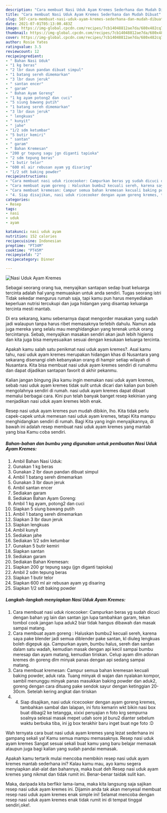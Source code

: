 ```yaml
---
description: "Cara membuat Nasi Uduk Ayam Kremes Sederhana dan Mudah Dibuat"
title: "Cara membuat Nasi Uduk Ayam Kremes Sederhana dan Mudah Dibuat"
slug: 507-cara-membuat-nasi-uduk-ayam-kremes-sederhana-dan-mudah-dibuat
date: 2021-07-01T05:13:00.483Z
image: https://img-global.cpcdn.com/recipes/7cb14048812ae7da/680x482cq70/nasi-uduk-ayam-kremes-foto-resep-utama.jpg
thumbnail: https://img-global.cpcdn.com/recipes/7cb14048812ae7da/680x482cq70/nasi-uduk-ayam-kremes-foto-resep-utama.jpg
cover: https://img-global.cpcdn.com/recipes/7cb14048812ae7da/680x482cq70/nasi-uduk-ayam-kremes-foto-resep-utama.jpg
author: Rosie Yates
ratingvalue: 3.5
reviewcount: 12
recipeingredient:
- " Bahan Nasi Uduk"
- "1 kg beras"
- "2 lbr daun pandan dibuat simpul"
- "1 batang sereh dimemarkan"
- "3 lbr daun jeruk"
- " santan encer"
- " garam"
- " Bahan Ayam Goreng"
- "1 kg ayam potong2 dan cuci"
- "5 siung bawang putih"
- "1 batang sereh dimemarkan"
- "3 lbr daun jeruk"
- " lengkuas"
- " kunyit"
- " jahe"
- "1/2 sdm ketumbar"
- "5 butir kemiri"
- " santan"
- " garam"
- " Bahan Kremesan"
- "200 gr tepung sagu jgn diganti tapioka"
- "2 sdm tepung beras"
- "1 butir telor"
- "600 ml air rebusan ayam yg disaring"
- "1/2 sdt baking powder"
recipeinstructions:
- "Cara membuat nasi uduk ricecooker: Campurkan beras yg sudah dicuci dengan bahan yg lain dan santan jgn lupa tambahkan garam, tekan tombol cook jangan lupa aduk2 biar tidak hangus dibawah dan masak sampai matang."
- "Cara membuat ayam goreng : Haluskan bumbu2 kecuali sereh, karena saya pake blender jadi semua diblender pake santan, kl diuleg lengkuas boleh digepuk aja. Campurkan ayam, bumbu halus, sereh dan santan dalam satu wadah, kemudian masak dengan api kecil sampai bumbu meresap dan ayam matang, kemudian tiriskan. Celup ayam dlm adonan kremes dn goreng dlm minyak panas dengan api sedang sampai matang."
- "Cara membuat kremesan: Campur semua bahan kremesan kecuali baking powder, aduk rata. Tuang minyak di wajan dan nyalakan kompor, sambil menunggu minyak panas masukkan baking powder dan aduk2, goreng dengan cara dituang pake sendok sayur dengan ketinggian 20-30cm. Setelah kering angkat dan tiriskan"
- "4. Siap disajikan, nasi uduk ricecooker dengan ayam goreng kremes, tambahkan sambal dan lalapan, ini foto kemarin wkt bikin nasi box buat dibagi2 ke tetangga, xixixi penyajian n foto krg sempurna soalnya selesai masak mepet udah sore jd buru2 dianter sebelum waktu berbuka tiba, ini jg box terakhir baru inget buat nge foto :D"
categories:
- Resep
tags:
- nasi
- uduk
- ayam

katakunci: nasi uduk ayam 
nutrition: 152 calories
recipecuisine: Indonesian
preptime: "PT34M"
cooktime: "PT45M"
recipeyield: "2"
recipecategory: Dinner

---
```



![Nasi Uduk Ayam Kremes](https://img-global.cpcdn.com/recipes/7cb14048812ae7da/680x482cq70/nasi-uduk-ayam-kremes-foto-resep-utama.jpg)

Sebagai seorang orang tua, menyajikan santapan sedap buat keluarga tercinta adalah hal yang memuaskan untuk anda sendiri. Tugas seorang istri Tidak sekedar mengurus rumah saja, tapi kamu pun harus menyediakan keperluan nutrisi tercukupi dan juga hidangan yang disantap keluarga tercinta mesti mantab.

Di era  sekarang, kamu sebenarnya dapat mengorder masakan yang sudah jadi walaupun tanpa harus ribet memasaknya terlebih dahulu. Namun ada juga mereka yang selalu mau menghidangkan yang terenak untuk orang tercintanya. Sebab, menyajikan masakan sendiri akan jauh lebih higienis dan kita juga bisa menyesuaikan sesuai dengan kesukaan keluarga tercinta. 



Apakah kamu salah satu penikmat nasi uduk ayam kremes?. Asal kamu tahu, nasi uduk ayam kremes merupakan hidangan khas di Nusantara yang sekarang disenangi oleh kebanyakan orang di hampir setiap wilayah di Nusantara. Kita bisa membuat nasi uduk ayam kremes sendiri di rumahmu dan dapat dijadikan santapan favorit di akhir pekanmu.

Kalian jangan bingung jika kamu ingin memakan nasi uduk ayam kremes, sebab nasi uduk ayam kremes tidak sulit untuk dicari dan kalian pun boleh mengolahnya sendiri di rumah. nasi uduk ayam kremes dapat dibuat memalui berbagai cara. Kini pun telah banyak banget resep kekinian yang menjadikan nasi uduk ayam kremes lebih enak.

Resep nasi uduk ayam kremes pun mudah dibikin, lho. Kita tidak perlu capek-capek untuk memesan nasi uduk ayam kremes, tetapi Kita mampu menghidangkan sendiri di rumah. Bagi Kita yang ingin menyajikannya, di bawah ini adalah resep membuat nasi uduk ayam kremes yang mantab yang bisa Kamu coba sendiri.

<!--inarticleads1-->

##### Bahan-bahan dan bumbu yang digunakan untuk pembuatan Nasi Uduk Ayam Kremes:

1. Ambil  Bahan Nasi Uduk:
1. Gunakan 1 kg beras
1. Gunakan 2 lbr daun pandan dibuat simpul
1. Ambil 1 batang sereh dimemarkan
1. Gunakan 3 lbr daun jeruk
1. Ambil  santan encer
1. Sediakan  garam
1. Sediakan  Bahan Ayam Goreng:
1. Ambil 1 kg ayam, potong2 dan cuci
1. Siapkan 5 siung bawang putih
1. Ambil 1 batang sereh dimemarkan
1. Siapkan 3 lbr daun jeruk
1. Siapkan  lengkuas
1. Ambil  kunyit
1. Sediakan  jahe
1. Sediakan 1/2 sdm ketumbar
1. Gunakan 5 butir kemiri
1. Siapkan  santan
1. Sediakan  garam
1. Sediakan  Bahan Kremesan:
1. Siapkan 200 gr tepung sagu (jgn diganti tapioka)
1. Ambil 2 sdm tepung beras
1. Siapkan 1 butir telor
1. Siapkan 600 ml air rebusan ayam yg disaring
1. Siapkan 1/2 sdt baking powder




<!--inarticleads2-->

##### Langkah-langkah menyiapkan Nasi Uduk Ayam Kremes:

1. Cara membuat nasi uduk ricecooker: Campurkan beras yg sudah dicuci dengan bahan yg lain dan santan jgn lupa tambahkan garam, tekan tombol cook jangan lupa aduk2 biar tidak hangus dibawah dan masak sampai matang.
1. Cara membuat ayam goreng : Haluskan bumbu2 kecuali sereh, karena saya pake blender jadi semua diblender pake santan, kl diuleg lengkuas boleh digepuk aja. Campurkan ayam, bumbu halus, sereh dan santan dalam satu wadah, kemudian masak dengan api kecil sampai bumbu meresap dan ayam matang, kemudian tiriskan. Celup ayam dlm adonan kremes dn goreng dlm minyak panas dengan api sedang sampai matang.
1. Cara membuat kremesan: Campur semua bahan kremesan kecuali baking powder, aduk rata. Tuang minyak di wajan dan nyalakan kompor, sambil menunggu minyak panas masukkan baking powder dan aduk2, goreng dengan cara dituang pake sendok sayur dengan ketinggian 20-30cm. Setelah kering angkat dan tiriskan
1. 4. Siap disajikan, nasi uduk ricecooker dengan ayam goreng kremes, tambahkan sambal dan lalapan, ini foto kemarin wkt bikin nasi box buat dibagi2 ke tetangga, xixixi penyajian n foto krg sempurna soalnya selesai masak mepet udah sore jd buru2 dianter sebelum waktu berbuka tiba, ini jg box terakhir baru inget buat nge foto :D




Wah ternyata cara buat nasi uduk ayam kremes yang lezat sederhana ini gampang sekali ya! Kamu semua mampu memasaknya. Resep nasi uduk ayam kremes Sangat sesuai sekali buat kamu yang baru belajar memasak ataupun juga bagi kalian yang sudah pandai memasak.

Apakah kamu tertarik mulai mencoba membikin resep nasi uduk ayam kremes mantab sederhana ini? Kalau kamu mau, ayo kamu segera menyiapkan alat-alat dan bahannya, maka buat deh Resep nasi uduk ayam kremes yang nikmat dan tidak rumit ini. Benar-benar taidak sulit kan. 

Maka, daripada kita berfikir lama-lama, maka kita langsung saja sajikan resep nasi uduk ayam kremes ini. Dijamin anda tak akan menyesal membuat resep nasi uduk ayam kremes enak simple ini! Selamat mencoba dengan resep nasi uduk ayam kremes enak tidak rumit ini di tempat tinggal sendiri,oke!.

